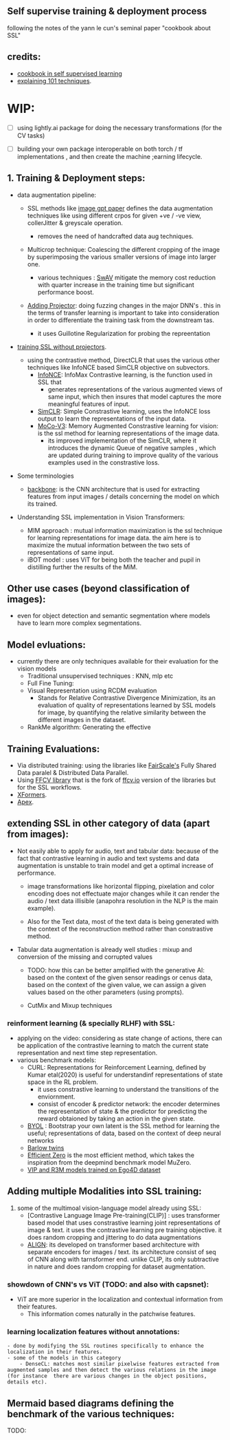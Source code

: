 ## Self supervise training & deployment process

following the notes of the yann le cun's seminal paper "cookbook about SSL"

## credits:

- [cookbook in self supervised learning]()
- [explaining 101 techniques](https://docs.lightly.ai/self-supervised-learning/getting_started/advanced.html). 
    
    
    
# WIP:    
- [ ] using lightly.ai package for doing the necessary transformations (for the CV tasks)
- [ ] building your own package interoperable on both torch / tf implementations , and then create the machine ;earning lifecycle. 



## 1. Training & Deployment steps: 

- data augmentation pipeline: 
    - SSL methods like [image gpt paper](https://github.com/openai/image-gpt) defines the data augmentation techniques   like using different crpos for given +ve / -ve view, collerJitter & greyscale operation.
        - removes the need of handcrafted data aug techniques.  

    - Multicrop technique: Coalescing the different cropping of the image by superimposing the various smaller versions of image into larger one. 
        - various techniques : [SwAV](https://paperswithcode.com/method/swav) mitigate the memory cost reduction with quarter increase in the training time but significant performance boost. 

    - [Adding Projector](Bordes-etal): doing fuzzing changes in the major DNN's  . this in the terms of transfer learning is important to take into consideration in order to differentiate the training task from the downstream tas.
        - it uses Guillotine Regularization for probing the repreentation

- [training SSL without projectors](https://github.com/facebookresearch/luckmatters/tree/main/ssl). 
    - using the contrastive method, DirectCLR that uses the various other techniques like InfoNCE based SimCLR objective on subvectors. 
        - [InfoNCE](): InfoMax Contrastive learning, is the function used in SSL that 
            - generates representations of the various augmented views of same input, which then insures that model captures the more meaningful features of input.
        - [SimCLR](): Simple Constrastive learning, uses the InfoNCE loss output to learn the representations of the input data.
        - [MoCo-V3](): Memory Augmented Constrastive learning for vision: is the ssl method for learning representations of the image data.
            -  its improved implementation of the SimCLR, where it introduces the dynamic Queue of negative samples , which are updated during training to improve quality of the various examples used in the constrastive loss.
     

- Some terminologies 
    - [backbone](): is the CNN architecture that is used for extracting features from input images / details concerning the model on which its trained. 


- Understanding SSL implementation in Vision Transformers: 
    - MIM approach : mutual information maximization is the ssl technique for learning representations for image data. the aim here is to maximize the mutual information between the two sets of representations of same input. 
    - iBOT model : uses ViT for being both the teacher and pupil in distilling further the results of the MiM. 


## Other use cases (beyond classification of images):
- even for object detection and semantic segmentation where models have to learn more complex segmentations. 


## Model evluations:
- currently there are only techniques available for their evaluation for the vision models 
    - Traditional unsupervised techniques : KNN, mlp etc
    - Full Fine Tuning:
    - Visual Representation using RCDM evaluation 
        - Stands for Relative Contrastive Divergence Minimization, its an evaluation of quality of representations learned by SSL models for image, by quantifying the relative similarity between the different images in the dataset.
    - RankMe algorithm: Generating the effective 
        



## Training Evaluations:
-  Via distributed training: using the libraries like [FairScale's](https://github.com/facebookresearch/fairscale) Fully Shared Data paralel & Distributed Data Parallel. 
-  Using [FFCV library](https://github.com/facebookresearch/FFCV-SSL) that is the fork of [ffcv.io]() version of the libraries but for the SSL workflows.
- [XFormers]().
- [Apex]().

## extending SSL in other category of data (apart from images):

- Not easily able to apply for audio, text and tabular data: because of the fact that contrastive learning in audio and text systems and data augmentation is unstable to train model and get a optimal increase of performance. 
    - image transformations like horizontal flipping, pixelation and color encoding does not effectuate major changes while it can render the audio / text data illisible (anapohra resolution in the NLP is the main example).

    - Also for the Text data, most of the text data is being generated with the context of the reconstruction method rather than constrastive method. 


- Tabular data augmentation is already well studies : mixup and conversion of the missing and corrupted values 
    - TODO: how this can be better amplified with the generative AI: based on the context of the given sensor readings or cenus data, based on the context of the given value, we can assign a given values based on the other parameters (using prompts). 

    - CutMix and Mixup techniques 



### reinforment learning (& specially RLHF) with SSL: 
- applying on the video: considering as state change of actions, there can be application of the contrastive learning to match the current state representation and next time step representation. 
- various benchmark models:
    - CURL: Representations for Reinforcement Learning, defined by Kumar etal(2020) is useful for understandinf representations of state space in the RL problem.
        - it uses constrastive learning to understand the transitions of the enviornment. 
        - consist of encoder & predictor network: the encoder determines the representation of state & the predictor for predicting the reward obtaioned by taking an action in the given state. 
    -  [BYOL]() : Bootstrap your own latent is the SSL method for learning the useful; representations of data, based on the context of deep neural networks
    -  [Barlow twins]()
    - [Efficient Zero]() is the most efficient method, which takes the inspiration from the deepmind benchmark model MuZero. 
    - [VIP and R3M models trained on Ego4D dataset]()

## Adding multiple Modalities into SSL training: 

1. some of the multimoal vision-language model already using SSL:
    - [Contrastive Language Image Pre-training(CLIP)] : uses transformer based model that uses constrastive learning joint representations of image & text.  it uses the contrastive learning pre training objective. it does random cropping and jittering to do data augmentations
    - [ALIGN](): its developed on transformer based architecture with separate encoders for images / text. its architecture consist of seq of CNN along with tarnsformer end. unlike CLIP, its only subtractive in nature and does random cropping for dataset augmentation. 


### showdown of CNN's vs ViT (TODO: and also with capsnet):
- ViT are more superior in the localization and contextual information from their features.
    - This information comes naturally in the patchwise features.

### learning localization features without annotations:
    - done by modifying the SSL routines specifically to enhance the localization in their features. 
    - some of the models in this category
        - DenseCL: matches most similar pixelwise features extracted from augmented samples and then detect the various relations in the image (for instance  there are various changes in the object positions, details etc).
    





## Mermaid based diagrams defining the benchmark of the various techniques: 

TODO:

